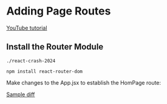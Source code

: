 # Adding Page Routes

[YouTube tutorial](https://youtu.be/LDB4uaJ87e0?t=4681)

## Install the Router Module

`./react-crash-2024`
``` shell
npm install react-router-dom
```

Make changes to the App.jsx to establish the HomPage route:

[Sample diff](#TODO)